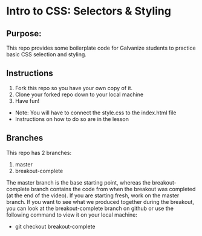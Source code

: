 # Intro to CSS: Selectors & Styling

## Purpose:

This repo provides some boilerplate code for Galvanize students to practice basic CSS selection and styling.

## Instructions

1. Fork this repo so you have your own copy of it.
2. Clone your forked repo down to your local machine
3. Have fun!

* Note: You will have to connect the style.css to the index.html file
* Instructions on how to do so are in the lesson

## Branches

This repo has 2 branches:
  1. master
  2. breakout-complete

The master branch is the base starting point, whereas the breakout-complete branch contains the code from when the breakout was completed (at the end of the video). If you are starting fresh, work on the master branch. If you want to see what we produced together during the breakout, you can look at the breakout-complete branch on github or use the following command to view it on your local machine:

* git checkout breakout-complete

